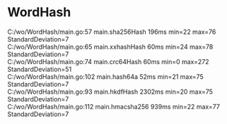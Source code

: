 # WordHash
C:/wo/WordHash/main.go:57       main.sha256Hash         196ms   min=22 max=76 StandardDeviation=7<br>
C:/wo/WordHash/main.go:65       main.xxhashHash         60ms    min=24 max=78 StandardDeviation=7<br>
C:/wo/WordHash/main.go:74       main.crc64Hash          60ms    min=0 max=272 StandardDeviation=51<br>
C:/wo/WordHash/main.go:102      main.hash64a            52ms    min=21 max=75 StandardDeviation=7<br>
C:/wo/WordHash/main.go:93       main.hkdfHash           2302ms  min=20 max=75 StandardDeviation=7<br>
C:/wo/WordHash/main.go:112      main.hmacsha256         939ms   min=22 max=77 StandardDeviation=7<br>

